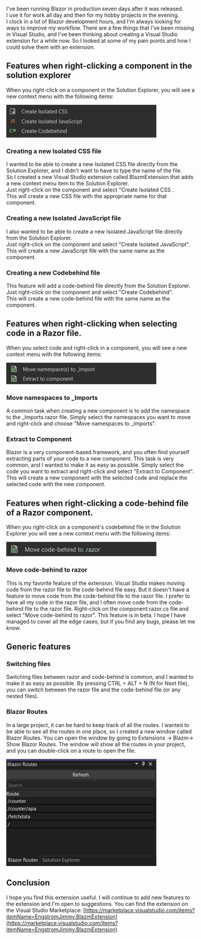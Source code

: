 I've been running Blazor in production seven days after it was released.  
I use it for work all day and then for my hobby projects in the evening.  
I clock in a lot of Blazor development hours, and I'm always looking for ways to improve my workflow.
There are a few things that I've been missing in Visual Studio, and I've been thinking about creating a Visual Studio extension for a while now.
So I looked at some of my pain points and how I could solve them with an extension.

## Features when right-clicking a component in the solution explorer
When you right-click on a component in the Solution Explorer, you will see a new context menu with the following items:

<img src="https://github.com/EngstromJimmy/Blazm.Extension/blob/main/Images/SolutionRazorContext.png?raw=true" width="400">

### Creating a new Isolated CSS file
I wanted to be able to create a new Isolated CSS file directly from the Solution Explorer, and I didn't want to have to type the name of the file.  
So I created a new Visual Studio extension called BlazmExtension that adds a new context menu item to the Solution Explorer.  
Just right-click on the component and select "Create Isolated CSS .  
This will create a new CSS file with the appropriate name for that component.  

### Creating a new Isolated JavaScript file
I also wanted to be able to create a new Isolated JavaScript file directly from the Solution Explorer.  
Just right-click on the component and select "Create Isolated JavaScript".  
This will create a new JavaScript file with the same name as the component.  

### Creating a new Codebehind file
This feature will add a code-behind file directly from the Solution Explorer.  
Just right-click on the component and select "Create Codebehind".  
This will create a new code-behind file with the same name as the component.  


## Features when right-clicking when selecting code in a Razor file.
When you select code and right-click in a component, you will see a new context menu with the following items:

<img src="https://github.com/EngstromJimmy/Blazm.Extension/blob/main/Images/RazorMenuContext.png?raw=true" width="400">


### Move namespaces to _Imports
A common task when creating a new component is to add the namespace to the _Imports.razor file.
Simply select the namespaces you want to move and right-click and choose "Move namespaces to _Imports".

### Extract to Component
Blazor is a very component-based framework, and you often find yourself extracting parts of your code to a new component.
This task is very common, and I wanted to make it as easy as possible.
Simply select the code you want to extract and right-click and select "Extract to Component".
This will create a new component with the selected code and replace the selected code with the new component.

## Features when right-clicking a code-behind file of a Razor component.
When you right-click on a component's codebehind file in the Solution Explorer you will see a new context menu with the following items:

<img src="https://github.com/EngstromJimmy/Blazm.Extension/blob/main/Images/SolutionRazorCsContext.png?raw=true" width="400">

### Move code-behind to razor
This is my favorite feature of the extension.
Visual Studio makes moving code from the razor file to the code-behind file easy.
But it doesn't have a feature to move code from the code-behind file to the razor file.
I prefer to have all my code in the razor file, and I often move code from the code-behind file to the razor file.
Right-click on the component.razor.cs file and select "Move code-behind to razor".
This feature is in beta. I hope I have managed to cover all the edge cases, but if you find any bugs, please let me know.

## Generic features
### Switching files
Switching files between razor and code-behind is common, and I wanted to make it as easy as possible.
By pressing CTRL + ALT + N  (N for Next file), you can switch between the razor file and the code-behind file (or any nested files).

### Blazor Routes
In a large project, it can be hard to keep track of all the routes.
I wanted to be able to see all the routes in one place, so I created a new window called Blazor Routes.
You can open the window by going to Extensions -> Blazm-> Show Blazor Routes.
The window will show all the routes in your project, and you can double-click on a route to open the file.

<img src="https://github.com/EngstromJimmy/Blazm.Extension/blob/main/Images/Routes.png?raw=true" width="400">


## Conclusion
I hope you find this extension useful.
I will continue to add new features to the extension and I'm open to suggestions.
You can find the extension on the Visual Studio Marketplace:
[https://marketplace.visualstudio.com/items?itemName=EngstromJimmy.BlazmExtension](https://marketplace.visualstudio.com/items?itemName=EngstromJimmy.BlazmExtension)
